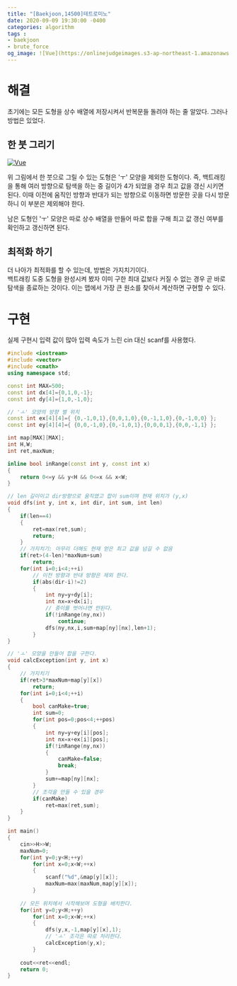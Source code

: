 ```yaml
---
title: "[Baekjoon,14500]테트로미노"
date: 2020-09-09 19:30:00 -0400
categories: algorithm 
tags :
- baekjoon 
- brute_force
og_image: ![Vue](https://onlinejudgeimages.s3-ap-northeast-1.amazonaws.com/problem/14500/1.png)]
---
```

# 해결 
초기에는 모든 도형을 상수 배열에 저장시켜서 반복문들 돌려야 하는 줄 알았다. 그러나 방법은 있었다. 

## 한 붓 그리기 
[![Vue](https://onlinejudgeimages.s3-ap-northeast-1.amazonaws.com/problem/14500/1.png)](https://www.acmicpc.net/problem/14500) 

위 그림에서 한 붓으로 그릴 수 있는 도형은 'ㅜ' 모양을 제외한 도형이다. 
즉, 백트래킹을 통해 여러 방향으로 탐색을 하는 중 길이가 4가 되었을 경우 최고 값을 갱신 시키면 된다.
이때 이전에 움직인 방향과 반대가 되는 방향으로 이동하면 방문한 곳을 다시 방문하니 이 부분은 제외해야 한다. 

남은 도형인 'ㅜ' 모양은 따로 상수 배열을 만들어 따로 합을 구해 최고 값 갱신 여부를 확인하고 갱신하면 된다.

## 최적화 하기 
더 나아가 최적화를 할 수 있는데, 방법은 가지치기이다.  
백트래킹 도중 도형을 완성시켜 봤자 이미 구한 최대 값보다 커질 수 없는 경우 곧 바로 탐색을 종료하는 것이다. 
이는 맵에서 가장 큰 원소를 찾아서 계산하면 구현할 수 있다.  

# 구현 
실제 구현시 입력 값이 많아 입력 속도가 느린 cin 대신 scanf를 사용했다.
```cpp
#include <iostream>
#include <vector>
#include <cmath>
using namespace std;

const int MAX=500;
const int dx[4]={0,1,0,-1};
const int dy[4]={1,0,-1,0};

// 'ㅗ' 모양의 방향 별 위치
const int ex[4][4]={ {0,-1,0,1},{0,0,1,0},{0,-1,1,0},{0,-1,0,0} };
const int ey[4][4]={ {0,0,-1,0},{0,-1,0,1},{0,0,0,1},{0,0,-1,1} };

int map[MAX][MAX];
int H,W;
int ret,maxNum;

inline bool inRange(const int y, const int x)
{
    return 0<=y && y<H && 0<=x && x<W;
}

// len 길이이고 dir방향으로 움직였고 합이 sum이며 현재 위치가 (y,x)
void dfs(int y, int x, int dir, int sum, int len)
{
    if(len==4)
    {
        ret=max(ret,sum);
        return;
    }
    // 가지치기: 아무리 더해도 현재 얻은 최고 값을 넘길 수 없음
    if(ret>(4-len)*maxNum+sum)
        return;
    for(int i=0;i<4;++i)
        // 이전 방향과 반대 방향은 제외 한다.
        if(abs(dir-i)!=2)
        {
            int ny=y+dy[i];
            int nx=x+dx[i];
            // 종이를 벗어나면 안된다.
            if(!inRange(ny,nx))
                continue;
            dfs(ny,nx,i,sum+map[ny][nx],len+1);
        }
}

// 'ㅗ' 모양을 만들어 합을 구한다.
void calcException(int y, int x)
{
    // 가지치기
    if(ret>3*maxNum+map[y][x])
        return;
    for(int i=0;i<4;++i)
    {
        bool canMake=true;
        int sum=0;
        for(int pos=0;pos<4;++pos)
        {
            int ny=y+ey[i][pos];
            int nx=x+ex[i][pos];
            if(!inRange(ny,nx))
            {
                canMake=false;
                break;
            }
            sum+=map[ny][nx];
        }
        // 조각을 만들 수 있을 경우 
        if(canMake)
            ret=max(ret,sum);
    }
}

int main()
{
    cin>>H>>W;
    maxNum=0;
    for(int y=0;y<H;++y)
        for(int x=0;x<W;++x)
        {
            scanf("%d",&map[y][x]);
            maxNum=max(maxNum,map[y][x]);
        }
    
    // 모든 위치에서 시작해보며 도형을 배치한다.
    for(int y=0;y<H;++y)
        for(int x=0;x<W;++x)
        {
            dfs(y,x,-1,map[y][x],1);
            // 'ㅗ' 조각은 따로 처리한다.
            calcException(y,x);
        }
    
    cout<<ret<<endl;
    return 0;
}

```

